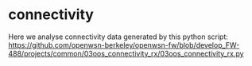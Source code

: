 # connectivity

Here we analyse connectivity data generated by this python script:
https://github.com/openwsn-berkeley/openwsn-fw/blob/develop_FW-488/projects/common/03oos_connectivity_rx/03oos_connectivity_rx.py
